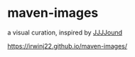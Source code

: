 # maven-images

a visual curation, inspired by <a href="https://jjjj-image-library.com" target="_blank"> JJJJound</a>

https://irwinj22.github.io/maven-images/

